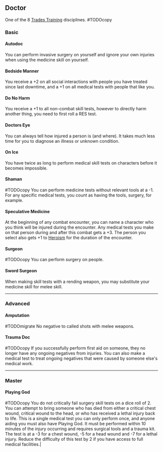 ## Doctor
One of the 8 [Trades Training](Trades-Training) disciplines.
#TODOcopy 

### Basic
#### Autodoc
You can perform invasive surgery on yourself and ignore your own injuries when using the medicine skill on yourself.

#### Bedside Manner
You receive a +2 on all social interactions with people you have treated since last downtime, and a +1 on all medical tests with people that like you.

#### Do No Harm
You receive a +1 to all non-combat skill tests, however to directly harm another thing, you need to first roll a RES test.

#### Doctors Eye
You can always tell how injured a person is (and where). It takes much less time for you to diagnose an illness or unknown condition.

#### On Ice
You have twice as long to perform medical skill tests on characters before it becomes impossible.

#### Shaman
#TODOcopy 
You can perform medicine tests without relevant tools at a -1. For any specific medical tests, you count as having the tools, surgery, for example.

#### Speculative Medicine
At the beginning of any combat encounter, you can name a character who you think will be injured during the encounter. Any medical tests you make on that person during and after this combat gets a +3. The person you select also gets +1 to [Heroism](Stats#Heroism) for the duration of the encounter.

#### Surgeon
#TODOcopy 
You can perform surgery on people.

#### Sword Surgeon
When making skill tests with a rending weapon, you may substitute your medicine skill for melee skill.

---
### Advanced

#### Amputation
#TODOmigrate 
No negative to called shots with melee weapons.

#### Trauma Doc
#TODOcopy 
If you successfully perform first aid on someone, they no longer have any ongoing negatives from injuries. You can also make a medical test to treat ongoing negatives that were caused by someone else's medical work.

---
### Master

#### Playing God
#TODOcopy 
You do not critically fail surgery skill tests on a dice roll of 2. You can attempt to bring someone who has died from either a critical chest wound, critical wound to the head, or who has received a lethal injury back to life. This is a single medical test you can only perform once, and anyone aiding you must also have Playing God. It must be performed within 10 minutes of the injury occurring and requires surgical tools and a trauma kit. The test is at a -3 for a chest wound, -5 for a head wound and -7 for a lethal injury. Reduce the difficulty of this test by 2 if you have access to full medical facilities.|